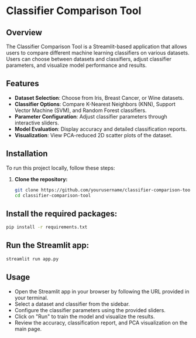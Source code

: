 # Classifier Comparison Tool

## Overview

The Classifier Comparison Tool is a Streamlit-based application that allows users to compare different machine learning classifiers on various datasets. Users can choose between datasets and classifiers, adjust classifier parameters, and visualize model performance and results.

## Features

- **Dataset Selection**: Choose from Iris, Breast Cancer, or Wine datasets.
- **Classifier Options**: Compare K-Nearest Neighbors (KNN), Support Vector Machine (SVM), and Random Forest classifiers.
- **Parameter Configuration**: Adjust classifier parameters through interactive sliders.
- **Model Evaluation**: Display accuracy and detailed classification reports.
- **Visualization**: View PCA-reduced 2D scatter plots of the dataset.

## Installation

To run this project locally, follow these steps:

1. **Clone the repository:**

   ```bash
   git clone https://github.com/yourusername/classifier-comparison-tool.git
   cd classifier-comparison-tool

## Install the required packages:
   ```bash
   pip install -r requirements.txt
```

## Run the Streamlit app:
   ```bash
   streamlit run app.py
```

## Usage
- Open the Streamlit app in your browser by following the URL provided in your terminal.
- Select a dataset and classifier from the sidebar.
- Configure the classifier parameters using the provided sliders.
- Click on "Run" to train the model and visualize the results.
- Review the accuracy, classification report, and PCA visualization on the main page.
